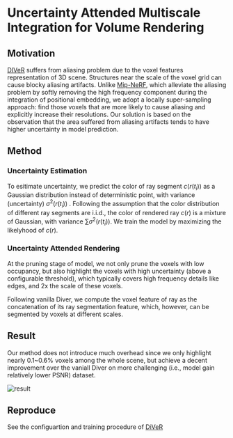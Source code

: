 # Uncertainty Attended Multiscale Integration for Volume Rendering
## Motivation
[DIVeR](https://github.com/lwwu2/diver) suffers from aliasing problem due to the voxel features representation of 3D scene. Structures near the scale of the voxel grid can cause blocky aliasing artifacts. Unlike [Mip-NeRF](https://github.com/google/mipnerf), which alleviate the aliasing problem by softly removing the high frequency component during the integration of positional embedding, we adopt a locally super-sampling approach: find those voxels that are more likely to cause aliasing and explicitly increase their resolutions. Our solution is based on the observation that the area suffered from aliasing artifacts tends to have higher uncertainty in model prediction.

## Method
### Uncertainty Estimation
To esitimate uncertainty, we predict the color of ray segment $c(r(t_i))$ as a Gaussian distribution instead of deterministic point, with variance (uncertainty) $\sigma^2(r(t_i))$ . Following the assumption that the color distribution of different ray segments are i.i.d., the color of rendered ray $c(r)$ is a mixture of Gaussian, with variance $\sum \sigma^2(r(t_i))$. We train the model by maximizing the likelyhood of $c(r)$. 

### Uncertainty Attended Rendering
At the pruning stage of model, we not only prune the voxels with low occupancy, but also highlight the voxels with high uncertainty (above a configurable threshold), which typically covers high frequency details like edges, and 2x the scale of these voxels.

Following vanilla Diver, we compute the voxel feature of ray as the concatenation of its ray segmentation feature, which, however, can be segmented by voxels at different scales.

## Result
Our method does not introduce much overhead since we only highlight nearly 0.1~0.6% voxels among the whole scene, but achieve a decent improvement over the vaniall Diver on more challenging (i.e., model gain relatively lower PSNR) dataset.

![result](https://pic.imgdb.cn/item/65faec129f345e8d03eb5ccf.png)

## Reproduce
See the configuartion and training procedure of [DiVeR](https://github.com/lwwu2/diver)
